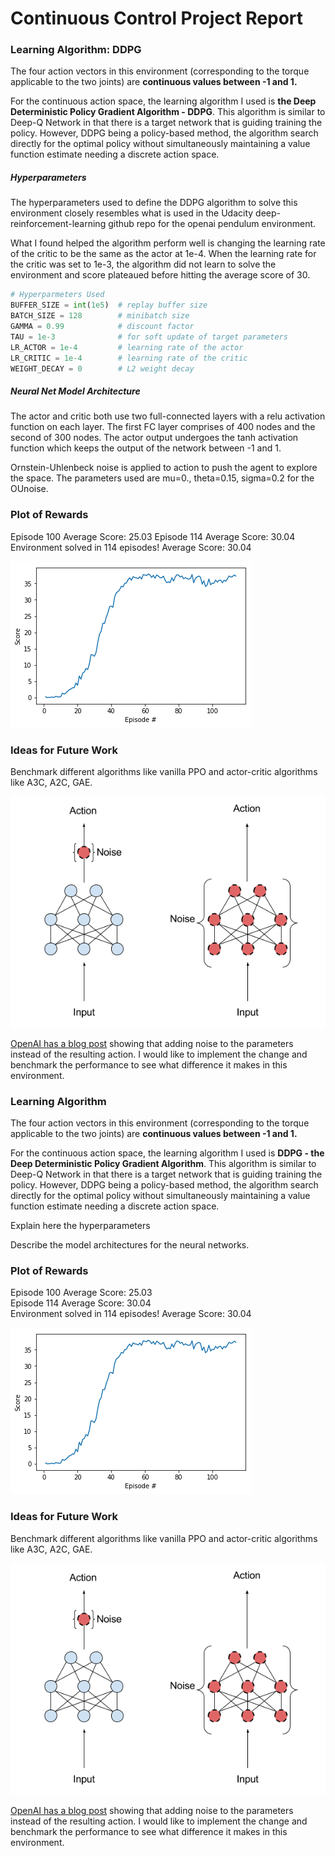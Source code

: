 # Continuous Control Project Report

### Learning Algorithm: DDPG

The four action vectors in this environment (corresponding to the torque applicable to the two joints) are **continuous values between -1 and 1.**

For the continuous action space, the learning algorithm I used is **the Deep Deterministic Policy Gradient Algorithm - DDPG**. This algorithm is similar to Deep-Q Network in that there is a target network that is guiding training the policy. However, DDPG being a policy-based method, the algorithm search directly for the optimal policy without simultaneously maintaining a value function estimate needing a discrete action space.

##### Hyperparameters
The hyperparameters used to define the DDPG algorithm to solve this environment closely resembles what is used in the Udacity deep-reinforcement-learning github repo for the openai pendulum environment.

What I found helped the algorithm perform well is changing the learning rate of the critic to be the same as the actor at 1e-4. When the learning rate for the critic was set to 1e-3, the algorithm did not learn to solve the environment and score plateaued before hitting the average score of 30.  

```python
# Hyperparmeters Used
BUFFER_SIZE = int(1e5)  # replay buffer size  
BATCH_SIZE = 128        # minibatch size  
GAMMA = 0.99            # discount factor  
TAU = 1e-3              # for soft update of target parameters  
LR_ACTOR = 1e-4         # learning rate of the actor  
LR_CRITIC = 1e-4        # learning rate of the critic  
WEIGHT_DECAY = 0        # L2 weight decay  
```

##### Neural Net Model Architecture
The actor and critic both use two full-connected layers with a relu activation function on each layer. The first FC layer comprises of 400 nodes and the second of 300 nodes. The actor output undergoes the tanh activation function which keeps the output of the network between -1 and 1.

Ornstein-Uhlenbeck noise is applied to action to push the agent to explore the space. The parameters used are mu=0., theta=0.15, sigma=0.2 for the OUnoise.

### Plot of Rewards
Episode 100     Average Score: 25.03
Episode 114     Average Score: 30.04
Environment solved in 114 episodes!     Average Score: 30.04

![Plot of Rewards](plot_of_rewards.png)

### Ideas for Future Work
Benchmark different algorithms like vanilla PPO and actor-critic algorithms like A3C, A2C, GAE.

![action vs parameter noise](action_vs_parameter_noise.png)

[OpenAI has a blog post](https://blog.openai.com/better-exploration-with-parameter-noise/) showing that adding noise to the parameters instead of the resulting action. I would like to implement the change and benchmark the performance to see what difference it makes in this environment.


### Learning Algorithm

The four action vectors in this environment (corresponding to the torque applicable to the two joints) are **continuous values between -1 and 1.**

For the continuous action space, the learning algorithm I used is **DDPG - the Deep Deterministic Policy Gradient Algorithm**. This algorithm is similar to Deep-Q Network in that there is a target network that is guiding training the policy. However, DDPG being a policy-based method, the algorithm search directly for the optimal policy without simultaneously maintaining a value function estimate needing a discrete action space.


Explain here the hyperparameters

Describe the model architectures for the neural networks.

### Plot of Rewards
Episode 100	Average Score: 25.03  
Episode 114	Average Score: 30.04  
Environment solved in 114 episodes!	Average Score: 30.04  

![Plot of Rewards](plot_of_rewards.png)

### Ideas for Future Work
Benchmark different algorithms like vanilla PPO and actor-critic algorithms like A3C, A2C, GAE.

![action vs parameter noise](action_vs_parameter_noise.png)

[OpenAI has a blog post](https://blog.openai.com/better-exploration-with-parameter-noise/) showing that adding noise to the parameters instead of the resulting action. I would like to implement the change and benchmark the performance to see what difference it makes in this environment.
